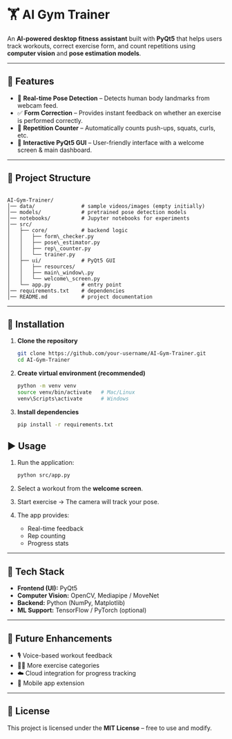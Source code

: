 
# 🏋️ AI Gym Trainer  

An **AI-powered desktop fitness assistant** built with **PyQt5** that helps users track workouts, correct exercise form, and count repetitions using **computer vision** and **pose estimation models**.  

---

## 📌 Features  
- 🎥 **Real-time Pose Detection** – Detects human body landmarks from webcam feed.  
- ✅ **Form Correction** – Provides instant feedback on whether an exercise is performed correctly.  
- 🔢 **Repetition Counter** – Automatically counts push-ups, squats, curls, etc.   
- 🎨 **Interactive PyQt5 GUI** – User-friendly interface with a welcome screen & main dashboard.  

---

## 📂 Project Structure  
```

AI-Gym-Trainer/
│── data/               # sample videos/images (empty initially)
│── models/             # pretrained pose detection models
│── notebooks/          # Jupyter notebooks for experiments
│── src/
│   ├── core/           # backend logic
│   │   ├── form\_checker.py
│   │   ├── pose\_estimator.py
│   │   ├── rep\_counter.py
│   │   └── trainer.py
│   ├── ui/             # PyQt5 GUI
│   │   ├── resources/
│   │   ├── main\_window\.py
│   │   └── welcome\_screen.py
│   └── app.py          # entry point
│── requirements.txt    # dependencies
│── README.md           # project documentation

````

---

## 🚀 Installation  

1. **Clone the repository**  
   ```bash
   git clone https://github.com/your-username/AI-Gym-Trainer.git
   cd AI-Gym-Trainer

2. **Create virtual environment (recommended)**

   ```bash
   python -m venv venv
   source venv/bin/activate   # Mac/Linux
   venv\Scripts\activate      # Windows
   ```

3. **Install dependencies**

   ```bash
   pip install -r requirements.txt
   ```


## ▶️ Usage

1. Run the application:

   ```bash
   python src/app.py
   ```

2. Select a workout from the **welcome screen**.

3. Start exercise → The camera will track your pose.

4. The app provides:

   * Real-time feedback
   * Rep counting
   * Progress stats

---

## 🧠 Tech Stack

* **Frontend (UI):** PyQt5
* **Computer Vision:** OpenCV, Mediapipe / MoveNet
* **Backend:** Python (NumPy, Matplotlib)
* **ML Support:** TensorFlow / PyTorch (optional)

---

## 🔮 Future Enhancements

* 🎙️ Voice-based workout feedback
* 🏃‍♂️ More exercise categories
* ☁️ Cloud integration for progress tracking
* 📱 Mobile app extension

---

## 📜 License

This project is licensed under the **MIT License** – free to use and modify.

```
